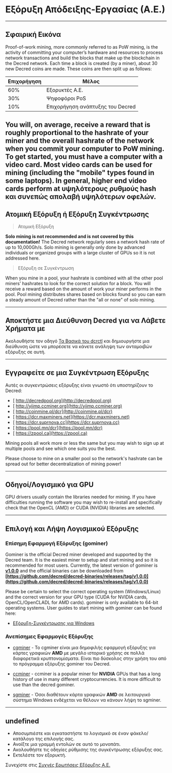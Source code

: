 # Εξόρυξη Απόδειξης-Εργασίας (Α.Ε.)

---

## Σφαιρική Εικόνα

Proof-of-work mining, more commonly referred to as PoW mining, is the activity
of committing your computer’s hardware and resources to process network
transactions and build the blocks that make up the blockchain in the Decred
network. Each time a block is created (by a miner), about 30 new Decred coins
are made. These coins are then split up as follows:

Επιχορήγηση | Μέλος
---     | ---
60%   | Εξορυκτές Α.Ε.
30%   | Ψηφοφόροι PoS
10%   | Επιχορήγηση ανάπτυξης του Decred

You will, on average, receive a reward that is roughly proportional to the
hashrate of your miner and the overall hashrate of the network when you commit
your computer to PoW mining. To get started, you must have a computer with a
video card. Most video cards can be used for mining (including the "mobile"
types found in some laptops). In general, higher end video cards perform at
υψηλότερους ρυθμούς hash και συνεπώς απολαβή υψηλότερων οφελών.
---

## Ατομική Εξόρυξη ή Εξόρυξη Συγκέντρωσης

> <i class="fa fa-male"></i> Ατομική Εξόρυξη

<i class="fa fa-exclamation-triangle"></i> **Solo mining is not recommended and is not covered by this documentation!** The Decred network regularly sees a network hash rate of up to 10,000Gh/s. Solo mining is generally only done by advanced individuals or organized groups with a large cluster of GPUs so it is not addressed here.

> <i class="fa fa-users"></i> Εξόρυξη σε Συγκέντρωση

When you mine in a pool, your hashrate is combined with all the other pool miners’ hashrates to look for the correct solution for a block. You will receive a reward based on the amount of work your miner performs in the pool.
Pool mining distributes shares based on blocks found so you can earn a steady amount of Decred rather than the "all or none" of solo mining.

---

## Αποκτήστε μια Διεύθυνση Decred για να Λάβετε Χρήματα με

Ακολουθήστε τον οδηγό [Τα Βασικά του dcrctl](/getting-started/user-guides/dcrctl-basics.md) και δημιουργήστε μια διεύθυνση ώστε να μπορέσετε να κάνετε ανάληψη των ανταμοιβών εξόρυξης σε αυτή.

---

## <i class="fa fa-life-ring"></i> Εγγραφείτε σε μια Συγκέντρωση Εξόρυξης

Αυτές οι συγκεντρώσεις εξόρυξης είναι γνωστό ότι υποστηρίζουν το Decred:

* [<i class="fa fa-external-link-square"></i> http://decredpool.org](http://decredpool.org)
* [<i class="fa fa-external-link-square"></i> http://yiimp.ccminer.org](http://yiimp.ccminer.org)
* [<i class="fa fa-external-link-square"></i> http://coinmine.pl/dcr](http://coinmine.pl/dcr)
* [<i class="fa fa-external-link-square"></i> https://dcr.maxminers.net](https://dcr.maxminers.net)
* [<i class="fa fa-external-link-square"></i> https://dcr.suprnova.cc](https://dcr.suprnova.cc)
* [<i class="fa fa-external-link-square"></i> https://pool.mn/dcr](https://pool.mn/dcr)
* [<i class="fa fa-external-link-square"></i> https://zpool.ca](https://zpool.ca)

Mining pools all work more or less the same but you may wish to sign up at multiple pools and see which one suits you the best.

Please choose to mine on a smaller pool so the network's hashrate can be spread out for better decentralization of mining power!

---

## Οδηγοί/Λογισμικό για GPU

GPU drivers usually contain the libraries needed for mining.  If you have difficulties running the software you may wish to re-install and specifically check that the OpenCL (AMD) or CUDA (NVIDIA) libraries are selected.

---

## <i class="fa fa-download"></i> Επιλογή και Λήψη Λογισμικού Εξόρυξης

### Επίσημη Εφαρμογή Εξόρυξης (gominer)

Gominer is the official Decred miner developed and supported by the Decred team. It is the easiest miner to setup and start mining and so it is recommended for most users. Currently, the latest version of gominer is **<i class="fa fa-github"></i> [v1.0.0](https://github.com/decred/gominer/releases/)** and the official binaries can be downloaded from **[https://github.com/decred/decred-binaries/releases/tag/v1.0.0](https://github.com/decred/decred-binaries/releases/tag/v1.0.0)**

Please be certain to select the correct operating system (Windows/Linux) and the correct version for your GPU type (CUDA for NVIDIA cards, OpenCL/OpenCLADL for AMD cards). gominer is only available to 64-bit operating systems. User guides to start mining with gominer can be found here:

- [Εξόρυξη-Συγκέντρωσης για Windows](/mining/proof-of-work/pool-mining/gominer/windows.md)

### Ανεπίσημες Εφαρμογές Εξόρυξης

* <i class="fa fa-github"></i> [cgminer](https://github.com/kR105-zz/cgminer) - Το cgminer είναι μια δημοφιλής εφαρμογή εξόρυξης για κάρτες γραφικών **AMD** με μεγάλο ιστορικό χρήσης σε πολλά διαφορετικά κρυπτονομίσματα. Είναι πιο δύσκολος στην χρήση του από το πρόγραμμα εξόρυξης gominer του Decred.

* <i class="fa fa-github"></i> [ccminer](https://github.com/tpruvot/ccminer) - ccminer is a popular miner for **NVIDIA** GPUs that has a long history of use in many different cryptocurrencies. It is more difficult to use than the decred gominer.

* <i class="fa fa-github"></i> [sgminer](https://github.com/tpruvot/sgminer) - Όσοι διαθέτουν κάρτα γραφικών **AMD** σε λειτουργικό σύστημα Windows ενδέχεται να θέλουν να κάνουν λήψη το sgminer.

---

## undefined

* Αποσυμπιέστε και εγκαταστήστε το λογισμικό σε έναν φάκελο/κατάλογο της επιλογής σας.
* Ανοίξτε μια γραμμή εντολών σε αυτό το μονοπάτι.
* Ακολουθήστε τις οδηγίες ρύθμισης της συγκέντρωσης εξόρυξης σας.
* Εκτελέστε τον εξορυκτή.

Συνεχίστε στις [Συχνές Ερωτήσεις Εξόρυξης Α.Ε.](/faq/proof-of-work-mining.md)
